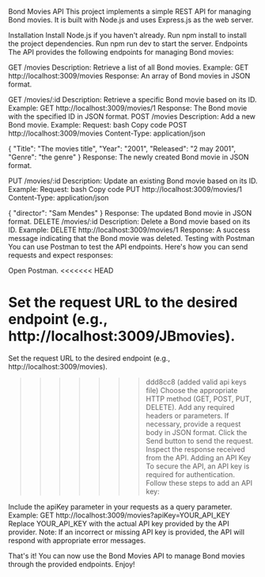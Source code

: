 Bond Movies API
This project implements a simple REST API for managing Bond movies. It is built with Node.js and uses Express.js as the web server.

Installation
Install Node.js if you haven't already.
Run npm install to install the project dependencies.
Run npm run dev to start the server.
Endpoints
The API provides the following endpoints for managing Bond movies:

GET /movies
Description: Retrieve a list of all Bond movies.
Example: GET http://localhost:3009/movies
Response: An array of Bond movies in JSON format.

GET /movies/:id
Description: Retrieve a specific Bond movie based on its ID.
Example: GET http://localhost:3009/movies/1
Response: The Bond movie with the specified ID in JSON format.
POST /movies
Description: Add a new Bond movie.
Example:
Request:
bash
Copy code
POST http://localhost:3009/movies
Content-Type: application/json

{
        "Title": "The movies title",
        "Year": "2001",
        "Released": "2 may 2001",
        "Genre": "the genre"
}
Response: The newly created Bond movie in JSON format.

PUT /movies/:id
Description: Update an existing Bond movie based on its ID.
Example:
Request:
bash
Copy code
PUT http://localhost:3009/movies/1
Content-Type: application/json

{
  "director": "Sam Mendes"
}
Response: The updated Bond movie in JSON format.
DELETE /movies/:id
Description: Delete a Bond movie based on its ID.
Example: DELETE http://localhost:3009/movies/1
Response: A success message indicating that the Bond movie was deleted.
Testing with Postman
You can use Postman to test the API endpoints. Here's how you can send requests and expect responses:

Open Postman.
<<<<<<< HEAD

Set the request URL to the desired endpoint (e.g., http://localhost:3009/JBmovies).
=======
Set the request URL to the desired endpoint (e.g., http://localhost:3009/movies).
>>>>>>> ddd8cc8 (added valid api keys file)
Choose the appropriate HTTP method (GET, POST, PUT, DELETE).
Add any required headers or parameters.
If necessary, provide a request body in JSON format.
Click the Send button to send the request.
Inspect the response received from the API.
Adding an API Key
To secure the API, an API key is required for authentication. Follow these steps to add an API key:

Include the apiKey parameter in your requests as a query parameter.
Example: GET http://localhost:3009/movies?apiKey=YOUR_API_KEY
Replace YOUR_API_KEY with the actual API key provided by the API provider.
Note: If an incorrect or missing API key is provided, the API will respond with appropriate error messages.

That's it! You can now use the Bond Movies API to manage Bond movies through the provided endpoints. Enjoy!
